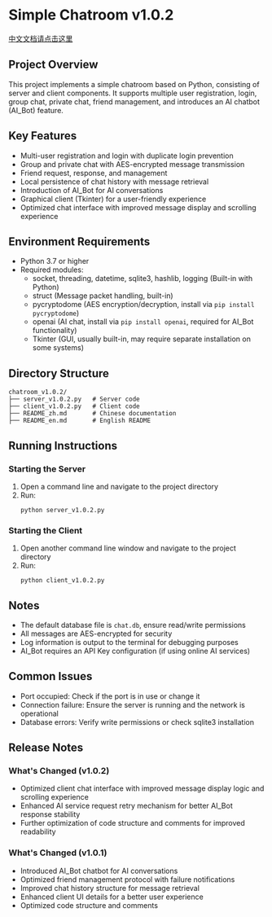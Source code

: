 # Simple Chatroom v1.0.2
[中文文档请点击这里](./README.md)
## Project Overview
This project implements a simple chatroom based on Python, consisting of server and client components. It supports multiple user registration, login, group chat, private chat, friend management, and introduces an AI chatbot (AI_Bot) feature.

## Key Features
- Multi-user registration and login with duplicate login prevention
- Group and private chat with AES-encrypted message transmission
- Friend request, response, and management
- Local persistence of chat history with message retrieval
- Introduction of AI_Bot for AI conversations
- Graphical client (Tkinter) for a user-friendly experience
- Optimized chat interface with improved message display and scrolling experience

## Environment Requirements
- Python 3.7 or higher
- Required modules:
  - socket, threading, datetime, sqlite3, hashlib, logging (Built-in with Python)
  - struct (Message packet handling, built-in)
  - pycryptodome (AES encryption/decryption, install via `pip install pycryptodome`)
  - openai (AI chat, install via `pip install openai`, required for AI_Bot functionality)
  - Tkinter (GUI, usually built-in, may require separate installation on some systems)

## Directory Structure
```
chatroom_v1.0.2/
├── server_v1.0.2.py   # Server code
├── client_v1.0.2.py   # Client code
├── README_zh.md       # Chinese documentation
├── README_en.md       # English README
```

## Running Instructions
### Starting the Server
1. Open a command line and navigate to the project directory
2. Run:
   ```
   python server_v1.0.2.py
   ```

### Starting the Client
1. Open another command line window and navigate to the project directory
2. Run:
   ```
   python client_v1.0.2.py
   ```

## Notes
- The default database file is `chat.db`, ensure read/write permissions
- All messages are AES-encrypted for security
- Log information is output to the terminal for debugging purposes
- AI_Bot requires an API Key configuration (if using online AI services)

## Common Issues
- Port occupied: Check if the port is in use or change it
- Connection failure: Ensure the server is running and the network is operational
- Database errors: Verify write permissions or check sqlite3 installation

## Release Notes
### What's Changed (v1.0.2)
- Optimized client chat interface with improved message display logic and scrolling experience
- Enhanced AI service request retry mechanism for better AI_Bot response stability
- Further optimization of code structure and comments for improved readability

### What's Changed (v1.0.1)
- Introduced AI_Bot chatbot for AI conversations
- Optimized friend management protocol with failure notifications
- Improved chat history structure for message retrieval
- Enhanced client UI details for a better user experience
- Optimized code structure and comments
